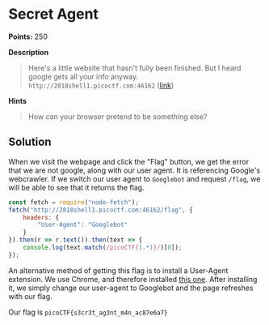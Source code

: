 # Secret Agent

**Points:** 250

**Description**
> Here's a little website that hasn't fully been finished. But I heard google gets all your info anyway. `http://2018shell1.picoctf.com:46162` ([link](http://2018shell1.picoctf.com:46162))

**Hints**
> How can your browser pretend to be something else?

## Solution

When we visit the webpage and click the "Flag" button, we get the error that we are not google, along with our user agent. It is referencing Google's webcrawler. If we switch our user agent to `Googlebot` and request `/flag`, we will be able to see that it returns the flag.

```js
const fetch = require("node-fetch");
fetch("http://2018shell1.picoctf.com:46162/flag", {
    headers: {
        "User-Agent": "Googlebot"
    }
}).then(r => r.text()).then(text => {
    console.log(text.match(/picoCTF{(.*)}/)[0]);
});
```

An alternative method of getting this flag is to install a User-Agent extension. We use Chrome, and therefore installed [this one](https://chrome.google.com/webstore/detail/user-agent-switcher-for-c/djflhoibgkdhkhhcedjiklpkjnoahfmg). After installing it, we simply change our user-agent to Googlebot and the page refreshes with our flag.

Our flag is `picoCTF{s3cr3t_ag3nt_m4n_ac87e6a7}`
